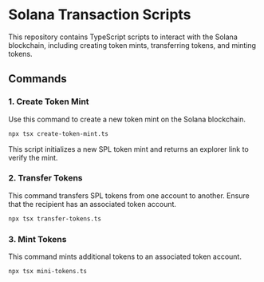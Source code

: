 # Solana Transaction Scripts

This repository contains TypeScript scripts to interact with the Solana blockchain, including creating token mints, transferring tokens, and minting tokens.

## Commands

### 1. Create Token Mint

Use this command to create a new token mint on the Solana blockchain.

```bash
npx tsx create-token-mint.ts
```
This script initializes a new SPL token mint and returns an explorer link to verify the mint.

### 2. Transfer Tokens

This command transfers SPL tokens from one account to another. Ensure that the recipient has an associated token account.

```bash
npx tsx transfer-tokens.ts
```

### 3. Mint Tokens

This command mints additional tokens to an associated token account.

```bash
npx tsx mini-tokens.ts
```

